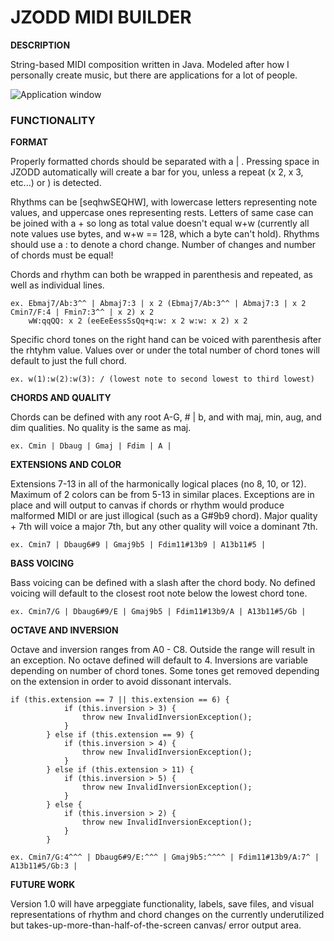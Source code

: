 <h1>JZODD MIDI BUILDER</h1>

**DESCRIPTION**

String-based MIDI composition written in Java. Modeled after how I personally create music, but there are applications for a lot of people. 

![Application window](https://i.imgur.com/BYyBWWs.png)

<h3>FUNCTIONALITY</h3>

**FORMAT**

Properly formatted chords should be separated with a | . Pressing space in JZODD automatically will create a bar for you, unless a repeat (x 2, x 3, etc...) or ) is detected.

Rhythms can be [seqhwSEQHW], with lowercase letters representing note values, and uppercase ones representing rests. Letters of same case can be joined with a + so long as total value doesn't equal w+w (currently all note values use bytes, and w+w == 128, which a byte can't hold). Rhythms should use a : to denote a chord change. Number of changes and number of chords must be equal!

Chords and rhythm can both be wrapped in parenthesis and repeated, as well as individual lines.

	ex. Ebmaj7/Ab:3^^ | Abmaj7:3 | x 2 (Ebmaj7/Ab:3^^ | Abmaj7:3 | x 2 Cmin7/F:4 | Fmin7:3^^ | x 2) x 2
		wW:qqQQ: x 2 (eeEeEessSsQq+q:w: x 2 w:w: x 2) x 2
		
Specific chord tones on the right hand can be voiced with parenthesis after the rhtyhm value. Values over or under the total number of chord tones will default to just the full chord.

	ex. w(1):w(2):w(3): / (lowest note to second lowest to third lowest)

**CHORDS AND QUALITY**

Chords can be defined with any root A-G, # | b, and with maj, min, aug, and dim qualities. No quality is the same as maj.

	ex. Cmin | Dbaug | Gmaj | Fdim | A |

**EXTENSIONS AND COLOR**

Extensions 7-13 in all of the harmonically logical places (no 8, 10, or 12). Maximum of 2 colors can be from 5-13 in similar places. Exceptions are in place and will output to canvas if chords or rhythm would produce malformed MIDI or are just illogical (such as a G#9b9 chord). Major quality + 7th will voice a major 7th, but any other quality will voice a dominant 7th.

	ex. Cmin7 | Dbaug6#9 | Gmaj9b5 | Fdim11#13b9 | A13b11#5 |

**BASS VOICING**

Bass voicing can be defined with a slash after the chord body. No defined voicing will default to the closest root note below the lowest chord tone.

	ex. Cmin7/G | Dbaug6#9/E | Gmaj9b5 | Fdim11#13b9/A | A13b11#5/Gb |
	
**OCTAVE AND INVERSION**

Octave and inversion ranges from A0 - C8. Outside the range will result in an exception. No octave defined will default to 4. Inversions are variable depending on number of chord tones. Some tones get removed depending on the extension in order to avoid dissonant intervals.

	if (this.extension == 7 || this.extension == 6) {
				if (this.inversion > 3) {
					throw new InvalidInversionException();
				}
			} else if (this.extension == 9) {
				if (this.inversion > 4) {
					throw new InvalidInversionException();
				}
			} else if (this.extension > 11) {
				if (this.inversion > 5) {
					throw new InvalidInversionException();
				}
			} else {
				if (this.inversion > 2) {
					throw new InvalidInversionException();
				}
			}
		
	ex. Cmin7/G:4^^^ | Dbaug6#9/E:^^^ | Gmaj9b5:^^^^ | Fdim11#13b9/A:7^ | A13b11#5/Gb:3 |

**FUTURE WORK**

Version 1.0 will have arpeggiate functionality, labels, save files, and visual representations of rhythm and chord changes on the currently underutilized but takes-up-more-than-half-of-the-screen canvas/ error output area.
